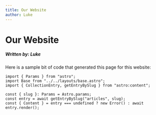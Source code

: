 ```yaml
---
title: Our Website
author: Luke
---
```


# **Our Website**
##### *Written by: Luke*

Here is a sample bit of code that generated this page for this website:
<?prettify?>
```
import { Params } from "astro";
import Base from "../../layouts/base.astro";
import { CollectionEntry, getEntryBySlug } from "astro:content";

const { slug }: Params = Astro.params;
const entry = await getEntryBySlug("articles", slug);
const { Content } = entry === undefined ? new Error() : await entry.render();
```